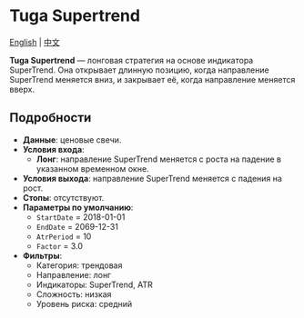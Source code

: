 # Tuga Supertrend
[English](README.md) | [中文](README_cn.md)

**Tuga Supertrend** — лонговая стратегия на основе индикатора SuperTrend. Она открывает длинную позицию, когда направление SuperTrend меняется вниз, и закрывает её, когда направление меняется вверх.

## Подробности
- **Данные**: ценовые свечи.
- **Условия входа**:
  - **Лонг**: направление SuperTrend меняется с роста на падение в указанном временном окне.
- **Условия выхода**: направление SuperTrend меняется с падения на рост.
- **Стопы**: отсутствуют.
- **Параметры по умолчанию**:
  - `StartDate` = 2018-01-01
  - `EndDate` = 2069-12-31
  - `AtrPeriod` = 10
  - `Factor` = 3.0
- **Фильтры**:
  - Категория: трендовая
  - Направление: лонг
  - Индикаторы: SuperTrend, ATR
  - Сложность: низкая
  - Уровень риска: средний
